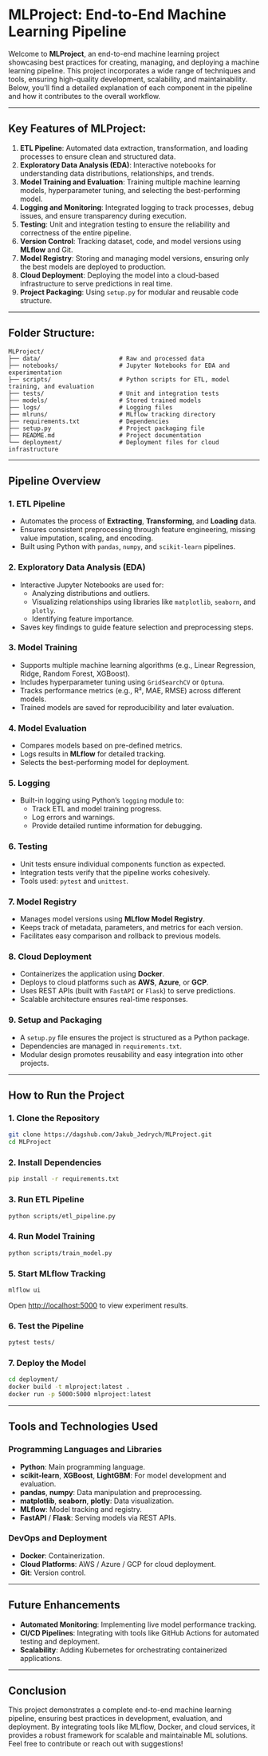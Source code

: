 ﻿# MLProject: End-to-End Machine Learning Pipeline

Welcome to **MLProject**, an end-to-end machine learning project showcasing best practices for creating, managing, and deploying a machine learning pipeline. This project incorporates a wide range of techniques and tools, ensuring high-quality development, scalability, and maintainability. Below, you'll find a detailed explanation of each component in the pipeline and how it contributes to the overall workflow.

---

## Key Features of MLProject:
1. **ETL Pipeline**: Automated data extraction, transformation, and loading processes to ensure clean and structured data.
2. **Exploratory Data Analysis (EDA)**: Interactive notebooks for understanding data distributions, relationships, and trends.
3. **Model Training and Evaluation**: Training multiple machine learning models, hyperparameter tuning, and selecting the best-performing model.
4. **Logging and Monitoring**: Integrated logging to track processes, debug issues, and ensure transparency during execution.
5. **Testing**: Unit and integration testing to ensure the reliability and correctness of the entire pipeline.
6. **Version Control**: Tracking dataset, code, and model versions using **MLflow** and Git.
7. **Model Registry**: Storing and managing model versions, ensuring only the best models are deployed to production.
8. **Cloud Deployment**: Deploying the model into a cloud-based infrastructure to serve predictions in real time.
9. **Project Packaging**: Using `setup.py` for modular and reusable code structure.

---

## Folder Structure:

```
MLProject/
├── data/                      # Raw and processed data
├── notebooks/                 # Jupyter Notebooks for EDA and experimentation
├── scripts/                   # Python scripts for ETL, model training, and evaluation
├── tests/                     # Unit and integration tests
├── models/                    # Stored trained models
├── logs/                      # Logging files
├── mlruns/                    # MLflow tracking directory
├── requirements.txt           # Dependencies
├── setup.py                   # Project packaging file
├── README.md                  # Project documentation
└── deployment/                # Deployment files for cloud infrastructure
```

---

## Pipeline Overview

### 1. **ETL Pipeline**
   - Automates the process of **Extracting**, **Transforming**, and **Loading** data.
   - Ensures consistent preprocessing through feature engineering, missing value imputation, scaling, and encoding.
   - Built using Python with `pandas`, `numpy`, and `scikit-learn` pipelines.

### 2. **Exploratory Data Analysis (EDA)**
   - Interactive Jupyter Notebooks are used for:
     - Analyzing distributions and outliers.
     - Visualizing relationships using libraries like `matplotlib`, `seaborn`, and `plotly`.
     - Identifying feature importance.
   - Saves key findings to guide feature selection and preprocessing steps.

### 3. **Model Training**
   - Supports multiple machine learning algorithms (e.g., Linear Regression, Ridge, Random Forest, XGBoost).
   - Includes hyperparameter tuning using `GridSearchCV` or `Optuna`.
   - Tracks performance metrics (e.g., R², MAE, RMSE) across different models.
   - Trained models are saved for reproducibility and later evaluation.

### 4. **Model Evaluation**
   - Compares models based on pre-defined metrics.
   - Logs results in **MLflow** for detailed tracking.
   - Selects the best-performing model for deployment.

### 5. **Logging**
   - Built-in logging using Python’s `logging` module to:
     - Track ETL and model training progress.
     - Log errors and warnings.
     - Provide detailed runtime information for debugging.

### 6. **Testing**
   - Unit tests ensure individual components function as expected.
   - Integration tests verify that the pipeline works cohesively.
   - Tools used: `pytest` and `unittest`.

### 7. **Model Registry**
   - Manages model versions using **MLflow Model Registry**.
   - Keeps track of metadata, parameters, and metrics for each version.
   - Facilitates easy comparison and rollback to previous models.

### 8. **Cloud Deployment**
   - Containerizes the application using **Docker**.
   - Deploys to cloud platforms such as **AWS**, **Azure**, or **GCP**.
   - Uses REST APIs (built with `FastAPI` or `Flask`) to serve predictions.
   - Scalable architecture ensures real-time responses.

### 9. **Setup and Packaging**
   - A `setup.py` file ensures the project is structured as a Python package.
   - Dependencies are managed in `requirements.txt`.
   - Modular design promotes reusability and easy integration into other projects.

---

## How to Run the Project

### 1. Clone the Repository
```bash
git clone https://dagshub.com/Jakub_Jedrych/MLProject.git
cd MLProject
```

### 2. Install Dependencies
```bash
pip install -r requirements.txt
```

### 3. Run ETL Pipeline
```bash
python scripts/etl_pipeline.py
```

### 4. Run Model Training
```bash
python scripts/train_model.py
```

### 5. Start MLflow Tracking
```bash
mlflow ui
```
Open [http://localhost:5000](http://localhost:5000) to view experiment results.

### 6. Test the Pipeline
```bash
pytest tests/
```

### 7. Deploy the Model
```bash
cd deployment/
docker build -t mlproject:latest .
docker run -p 5000:5000 mlproject:latest
```

---

## Tools and Technologies Used

### Programming Languages and Libraries
- **Python**: Main programming language.
- **scikit-learn**, **XGBoost**, **LightGBM**: For model development and evaluation.
- **pandas**, **numpy**: Data manipulation and preprocessing.
- **matplotlib**, **seaborn**, **plotly**: Data visualization.
- **MLflow**: Model tracking and registry.
- **FastAPI** / **Flask**: Serving models via REST APIs.

### DevOps and Deployment
- **Docker**: Containerization.
- **Cloud Platforms**: AWS / Azure / GCP for cloud deployment.
- **Git**: Version control.

---

## Future Enhancements
- **Automated Monitoring**: Implementing live model performance tracking.
- **CI/CD Pipelines**: Integrating with tools like GitHub Actions for automated testing and deployment.
- **Scalability**: Adding Kubernetes for orchestrating containerized applications.

---

## Conclusion

This project demonstrates a complete end-to-end machine learning pipeline, ensuring best practices in development, evaluation, and deployment. By integrating tools like MLflow, Docker, and cloud services, it provides a robust framework for scalable and maintainable ML solutions. Feel free to contribute or reach out with suggestions!

